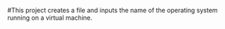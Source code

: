 #This project creates a file and inputs the name of the operating system running on a virtual machine.

